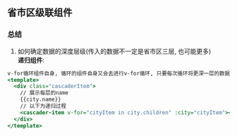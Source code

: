 ## 省市区级联组件
### 总结
1. 如何确定数据的深度层级(传入的数据不一定是省市区三层, 也可能更多)<br>
**递归组件**: 
```asp
v-for循环组件自身, 循环的组件自身又会去进行v-for循环, 只要每次循环将更深一层的数据传过去即可
<template>
  <div class="cascaderItem">
    // 展示每层的name
    {{city.name}}
    // 以下为递归过程
    <cascader-item v-for="cityItem in city.children" :city="cityItem"></cascader-item>
  </div>
</template>
```
